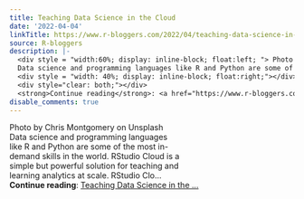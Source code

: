 ```yaml
---
title: Teaching Data Science in the Cloud
date: '2022-04-04'
linkTitle: https://www.r-bloggers.com/2022/04/teaching-data-science-in-the-cloud/
source: R-bloggers
description: |-
  <div style = "width:60%; display: inline-block; float:left; "> Photo by Chris Montgomery on Unsplash<br />
  Data science and programming languages like R and Python are some of the most in-demand skills in the world. RStudio Cloud is a simple but powerful solution for teaching and learning analytics at scale. RStudio Clo...</div>
  <div style = "width: 40%; display: inline-block; float:right;"></div>
  <div style="clear: both;"></div>
  <strong>Continue reading</strong>: <a href="https://www.r-bloggers.com/2022/04/teaching-data-science-in-the-cloud/">Teaching Data Science in the ...
disable_comments: true
---
```

<div style = "width:60%; display: inline-block; float:left; "> Photo by Chris Montgomery on Unsplash<br />
Data science and programming languages like R and Python are some of the most in-demand skills in the world. RStudio Cloud is a simple but powerful solution for teaching and learning analytics at scale. RStudio Clo...</div>
<div style = "width: 40%; display: inline-block; float:right;"></div>
<div style="clear: both;"></div>
<strong>Continue reading</strong>: <a href="https://www.r-bloggers.com/2022/04/teaching-data-science-in-the-cloud/">Teaching Data Science in the ...